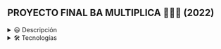 ## PROYECTO FINAL BA MULTIPLICA 👩🏽‍💻 (2022)

<details>
<summary> 😃 Descripción </summary>
Proyecto final para el curso FRONTEND  de BA Multiplica, en este proyecto se evaluó desde la producción del sketch hasta las funcionalidades de la pagina, se utilizó HTML5, CSS3 y JAVASCRIPT para darle funcionalidad, se utilizaron criterios como <bold> <i> identacion, la estructura utilizada, bases de CSS, carpetas representativas, componentes de Boostrap, animaciones y legibilidad del codigo. </i></bold>
</details>

<details>
<summary> 🛠️ Tecnologías </summary>
- HTML5  <br>
- CSS3 <br>
- BOOSTRAP 5.3.2 <br>
- JAVASCRIPT <br>
- GIT/GITHUB  <br>
</details>
